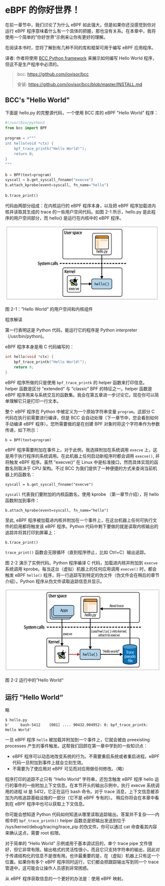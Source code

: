 # eBPF 的你好世界！

在前一章节中，我们讨论了为什么 eBPF 如此强大，但是如果你还没感觉到你对运行 eBPF 程序意味着什么有一个具体的把握，那也没有关系。在本章中，我将使用一个简单的”你好世界“示例来让你有更好的理解。

在阅读本书时，您将了解到有几种不同的库和框架可用于编写 eBPF 应用程序。

译者: 作者将使用 [BCC Python framework](https://github.com/iovisor/bcc) 来展示如何编写 Hello World 程序，但这不是生产程序中必须的。

>   bcc: https://github.com/iovisor/bcc
>
>   安装: https://github.com/iovisor/bcc/blob/master/INSTALL.md

## BCC's "Hello World"

下面是 hello.py 的完整源代码，一个使用 BCC 库的 eBPF "Hello World" 程序：

```python
#!/usr/bin/python3  
from bcc import BPF

program = r"""
int hello(void *ctx) {
    bpf_trace_printk("Hello World!");
    return 0;
}
"""

b = BPF(text=program)
syscall = b.get_syscall_fnname("execve")
b.attach_kprobe(event=syscall, fn_name="hello")

b.trace_print()
```

代码由两部分组成：在内核运行的 eBPF 程序本身，以及把 eBPF 程序加载进内核并读取其生成的 trace 的一些用户空间代码。如图 2-1 所示，hello.py 是此程序的用户空间部分，而 hello() 是运行在内核中的 eBPF 程序。

![image-20240503153448923](images/Figure-2-1.png)

图 2-1：”Hello World“ 的用户空间和内核组件



程序解读

第一行表明这是 Python 代码，能运行它的程序是 Python interpreter（/usr/bin/python)。

eBPF 程序本身是用 C 代码编写的：

```c
int hello(void *ctx) {
    bpf_trace_printk("Hello World!");
    return 0;
}
```

eBPF 程序所做的只是使用 `bpf_trace_printk` 的 helper 函数来打印信息。helper 函数是区分 ”extended“ 与 ”classic“ BPF 的特征之一。helper 函数是 eBPF 程序用来与系统交互的函数集。我会在第五章进一步讨论它。现在你可以简单理解它只是打印一行文本。



整个 eBPF 程序在 Python 中被定义为一个原始字符串变量 `program`。这部分 C 代码在执行前需要进行编译，但是 BCC 会自动处理（下一章节中，您会看到如何手动编译 eBPF 程序）。您所需要做的是在创建 BPF 对象时将这个字符串作为参数传递，如下所示：

```
b = BPF(text=program)
```

eBPF 程序需要附加在事件上，对于此例，我选择附加在系统调用 `execve` 上，这是用于执行程序的系统调用。在此机器上任何启动新程序时都会调用 `execve()`, 并将触发 eBPF 程序。虽然 ”execve()“ 在 Linux 中是标准接口，然而具体实现的函数名则取决于 CPU 架构。不过 BCC 为我们提供了一种便捷的方式来查询当前机器上的函数名：

```
syscall = b.get_syscall_fnname("execve")
```

`syscall` 代表我们要附加的内核函数名，使用 kprobe （第一章节介绍），将 hello 函数附加到事件：

```
b.attach_kprobe(event=syscall, fn_name="hello")
```

至此, eBPF 程序被加载进内核并附加在一个事件上，在这台机器上任何可执行文件的启用都将触发该 eBPF 程序。Python 代码中剩下要做的就是读取内核输出的追踪并将其打印到屏幕上：

```
b.trace_print()
```

`trace_print()` 函数会无限循环（直到程序停止，比如 Ctrl+C）输出追踪。



图 2-2 演示了实例代码。Python 程序编译 C 代码，加载进内核并附加到 `execve` 系统调用 kprobe。每当这台（虚拟）机器上的任何应用调用 `execve()` 时，都会触发 eBPF `hello()` 程序，将一行追踪写到特定的伪文件（伪文件会在稍后的章节介绍）。Python 程序从伪文件读取追踪信息并显示。

![image-20240503153448923](images/Figure-2-2.png)

图 2-2 运行中的”Hello World“ 



## 运行 ”Hello World“

略



```
$ hello.py
b'     bash-5412    [001] .... 90432.904952: 0: bpf_trace_printk: Hello World'
```



一旦 eBPF 程序 `hello` 被加载并附加到一个事件上，它就会被由 preexisting processes 产生的事件触发。这帮我们回顾在第一章中学到的一些知识点：

-   eBPF 程序可以动态地改变系统的行为。不需要重启系统或者重启进程。eBPF 代码一旦附加到事件上就会立刻生效。
-   不需要为了使应用对 eBPF 可见而对应用做任何修改。（略）



程序打印的追踪不止只有 ”Hello World“ 字符串，还包含触发 eBPF 程序 hello 运行的事件的一些附加上下文信息。在本节开头的输出示例中，执行 execve 系统调用的进程 id 是 5412，它正在运行 bash 命令。对于 trace 消息，上下文信息被添加为内核追踪基础设施的一部分（它不是 eBPF 专有的）。  稍后你将会在本章中看到在 eBPF 程序中也可以获取上下文信息。

你可能会想知道 Python 代码如何知道从哪里读取追踪输出。答案并不复杂——内核中的 `bpf_trace_printk()` helper 函数总是把输出发送到位于 /sys/kernel/debug/tracing/trace_pip 的伪文件。你可以通过 cat 命查看其内容来确认这点，需要 root 权限。

对于简单的 “Hello World” 示例或用于基本调试目的，单个 trace pipe 文件很好，但它非常有限。输出格式的灵活性很小，而且它只支持字符串的输出，因此对于传递结构化的信息不是很有用。也许最重要的是，在（虚拟）机器上只有这一个位置。如果你有多个 eBPF 程序同时运行，它们都会把跟踪输出写到同一个 trace 管道中，这可能会让操作人员感到非常困惑。

从 eBPF 程序获取信息的一个更好的办法是：使用 eBPF 映射。

